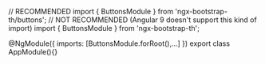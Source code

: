 // RECOMMENDED
import { ButtonsModule } from 'ngx-bootstrap-th/buttons';
// NOT RECOMMENDED (Angular 9 doesn't support this kind of import)
import { ButtonsModule } from 'ngx-bootstrap-th';

@NgModule({
  imports: [ButtonsModule.forRoot(),...]
})
export class AppModule(){}
